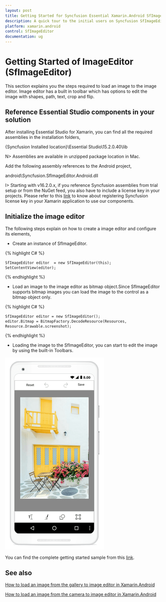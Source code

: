 ```yaml
---
layout: post
title: Getting Started for Syncfusion Essential Xamarin.Android SfImageEditor
description: A quick tour to the initial users on Syncfusion SfImageEditor control for Xamarin.Android  platform and create a demo application.
platform: xamarin.android
control: SfImageEditor
documentation: ug
---
```

# Getting Started of ImageEditor (SfImageEditor)

This section explains you the steps required to load an image to the image editor. Image editor has a built in toolbar which has options to edit the image with shapes, path, text, crop and flip.

## Reference Essential Studio components in your solution

After installing Essential Studio for Xamarin, you can find all the required assemblies in the installation folders, 

{Syncfusion Installed location}\Essential Studio\15.2.0.40\lib

N> Assemblies are available in unzipped package location in Mac.

Add the following assembly references to the Android project,

android\Syncfusion.SfImageEditor.Android.dll

I> Starting with v16.2.0.x, if you reference Syncfusion assemblies from trial setup or from the NuGet feed, you also have to include a license key in your projects. Please refer to this [link](https://help.syncfusion.com/common/essential-studio/licensing/license-key) to know about registering Syncfusion license key in your Xamarin application to use our components.

## Initialize the image editor

The following steps explain on how to create a image editor  and configure its elements,

* Create an instance of SfImageEditor.

{% highlight C# %}

    SfImageEditor editor  = new SfImageEditor(this);
    SetContentView(editor);

{% endhighlight %}

* Load an image to the image editor as bitmap object.Since SfImageEditor supports bitmap images you can load the image to the control as a bitmap object only.

{% highlight C# %}

    SfImageEditor editor = new SfImageEditor();
    editor.Bitmap = BitmapFactory.DecodeResource(Resources, Resource.Drawable.screenshot);
 
{% endhighlight %}



* Loading the image to the SfImageEditor, you can start to edit the image by using the built-in Toolbars.

![SfImageEditor](ImageEditor_images/gettingstarted.png)


You can find the complete getting started sample from this [link](https://github.com/SyncfusionExamples/Getting-Started-Sample-of-SfImageEditor-in-Xamarin.Android).

## See also

[How to load an image from the gallery to image editor in Xamarin.Android](https://www.syncfusion.com/kb/7777/how-to-load-an-image-from-gallery-in-imageeditor-xamarin-android)

[How to load an image from the camera to image editor in Xamarin.Android](https://www.syncfusion.com/kb/7775/how-to-load-an-image-from-the-camera-to-image-editor-in-xamarin-android)